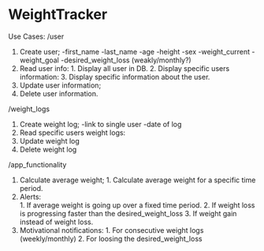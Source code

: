 # WeightTracker
Use Cases:
/user
  1. Create user;
    -first_name
    -last_name
    -age
    -height
    -sex
    -weight_current
    -weight_goal
    -desired_weight_loss (weakly/monthly?)
  2. Read user info:
    1. Display all user in DB.
    2. Display specific users information:
      3. Display specific information about the user.
  3. Update user information;
  4. Delete user information.

/weight_logs
  1. Create weight log;
    -link to single user
    -date of log
  2. Read specific users weight logs:
  3. Update weight log
  4. Delete weight log

/app_functionality
  1. Calculate average weight;
    1. Calculate average weight for a specific time period.
  2. Alerts:  
    1. If average weight is going up over a fixed time period.
    2. If weight loss is progressing faster than the desired_weight_loss
    3. If weight gain instead of weight loss.
  3. Motivational notifications:
    1. For consecutive weight logs (weekly/monthly)
    2. For loosing the desired_weight_loss
    
